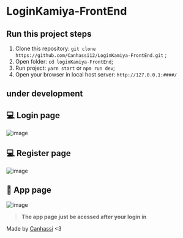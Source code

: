 # LoginKamiya-FrontEnd

## Run this project steps

1. Clone this repository: `git clone https://github.com/Canhassi12/LoginKamiya-FrontEnd.git` ;
2. Open folder: `cd loginKamiya-FrontEnd`;
3. Run project: `yarn start` or `npm run dev`;
4. Open your browser in local host server: `http://127.0.0.1:####/` 

## under development

## 💻​ Login page
![image](https://user-images.githubusercontent.com/80018897/185951415-afa13b5b-2636-4ecb-9bad-51192f2a6b74.png)

## 💻​ Register page
![image](https://user-images.githubusercontent.com/80018897/185951569-468c2d23-2efc-4ba6-a8d9-6691711c7088.png)

## 💾​ App page
![image](https://user-images.githubusercontent.com/80018897/185951653-7b9aeb9e-e6a4-4354-bc57-a588704b7098.png)

>**The app page just be acessed after your login in**

Made by  [Canhassi](https://github.com/Canhassi12) <3

